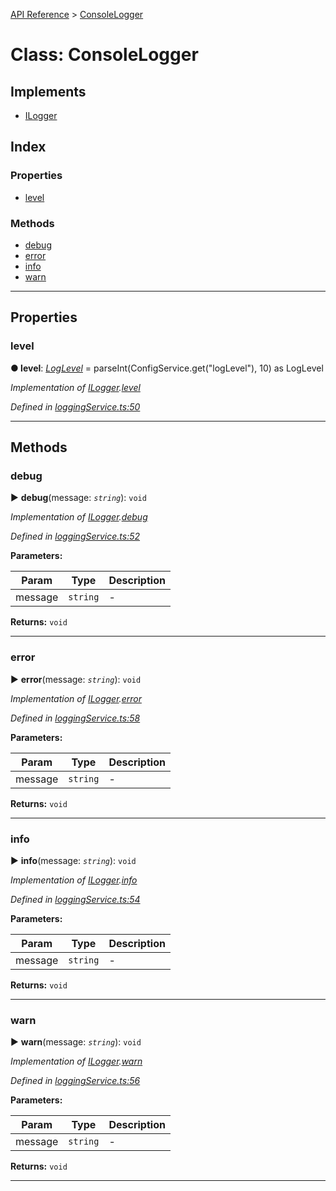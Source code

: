 [API Reference](../README.md) > [ConsoleLogger](../classes/ConsoleLogger.md)



# Class: ConsoleLogger

## Implements

* [ILogger](../interfaces/ILogger.md)

## Index

### Properties

* [level](ConsoleLogger.md#level)


### Methods

* [debug](ConsoleLogger.md#debug)
* [error](ConsoleLogger.md#error)
* [info](ConsoleLogger.md#info)
* [warn](ConsoleLogger.md#warn)



---
## Properties
<a id="level"></a>

###  level

**●  level**:  *[LogLevel](../enums/LogLevel.md)*  =  parseInt(ConfigService.get("logLevel"), 10) as LogLevel

*Implementation of [ILogger](../interfaces/ILogger.md).[level](../interfaces/ILogger.md#level)*

*Defined in [loggingService.ts:50](https://github.com/daostack/arc.js/blob/42de6847/lib/loggingService.ts#L50)*





___


## Methods
<a id="debug"></a>

###  debug

► **debug**(message: *`string`*): `void`



*Implementation of [ILogger](../interfaces/ILogger.md).[debug](../interfaces/ILogger.md#debug)*

*Defined in [loggingService.ts:52](https://github.com/daostack/arc.js/blob/42de6847/lib/loggingService.ts#L52)*



**Parameters:**

| Param | Type | Description |
| ------ | ------ | ------ |
| message | `string`   |  - |





**Returns:** `void`





___

<a id="error"></a>

###  error

► **error**(message: *`string`*): `void`



*Implementation of [ILogger](../interfaces/ILogger.md).[error](../interfaces/ILogger.md#error)*

*Defined in [loggingService.ts:58](https://github.com/daostack/arc.js/blob/42de6847/lib/loggingService.ts#L58)*



**Parameters:**

| Param | Type | Description |
| ------ | ------ | ------ |
| message | `string`   |  - |





**Returns:** `void`





___

<a id="info"></a>

###  info

► **info**(message: *`string`*): `void`



*Implementation of [ILogger](../interfaces/ILogger.md).[info](../interfaces/ILogger.md#info)*

*Defined in [loggingService.ts:54](https://github.com/daostack/arc.js/blob/42de6847/lib/loggingService.ts#L54)*



**Parameters:**

| Param | Type | Description |
| ------ | ------ | ------ |
| message | `string`   |  - |





**Returns:** `void`





___

<a id="warn"></a>

###  warn

► **warn**(message: *`string`*): `void`



*Implementation of [ILogger](../interfaces/ILogger.md).[warn](../interfaces/ILogger.md#warn)*

*Defined in [loggingService.ts:56](https://github.com/daostack/arc.js/blob/42de6847/lib/loggingService.ts#L56)*



**Parameters:**

| Param | Type | Description |
| ------ | ------ | ------ |
| message | `string`   |  - |





**Returns:** `void`





___


